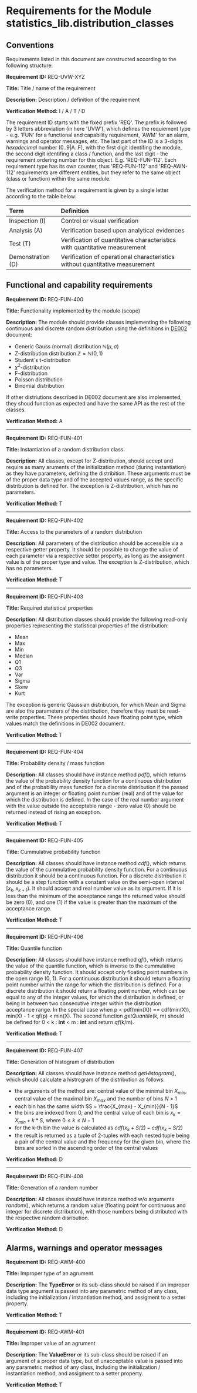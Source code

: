 # Requirements for the Module statistics_lib.distribution_classes

## Conventions

Requirements listed in this document are constructed according to the following structure:

**Requirement ID:** REQ-UVW-XYZ

**Title:** Title / name of the requirement

**Description:** Description / definition of the requirement

**Verification Method:** I / A / T / D

The requirement ID starts with the fixed prefix 'REQ'. The prefix is followed by 3 letters abbreviation (in here 'UVW'), which defines the requiement type - e.g. 'FUN' for a functional and capability requirement, 'AWM' for an alarm, warnings and operator messages, etc. The last part of the ID is a 3-digits *hexadecimal* number (0..9|A..F), with the first digit identifing the module, the second digit identifing a class / function, and the last digit - the requirement ordering number for this object. E.g. 'REQ-FUN-112'. Each requirement type has its own counter, thus 'REQ-FUN-112' and 'REQ-AWN-112' requirements are different entities, but they refer to the same object (class or function) within the same module.

The verification method for a requirement is given by a single letter according to the table below:

| **Term**          | **Definition**                                                               |
| :---------------- | :--------------------------------------------------------------------------- |
| Inspection (I)    | Control or visual verification                                               |
| Analysis (A)      | Verification based upon analytical evidences                                 |
| Test (T)          | Verification of quantitative characteristics with quantitative measurement   |
| Demonstration (D) | Verification of operational characteristics without quantitative measurement |

## Functional and capability requirements

**Requirement ID:** REQ-FUN-400

**Title:** Functionality implemented by the module (scope)

**Description:** The module should provide classes implementing the following continuous and discrete random distribution using the definitions in [DE002](../Design/DE002_continuous_distributions.md) document:

* Generic Gauss (normal) distribution $\mathbb{N}(\mu,\sigma)$
* Z-distribution distribution $\mathbb{Z} = \mathbb{N}(0,1)$
* Student`s t-distribution
* $\chi^2$-distribution
* F-distribution
* Poisson distribution
* Binomial distribution

If other distriutions described in DE002 document are also implemented, they shoud function as expected and have the same API as the rest of the classes.

**Verification Method:** A

___

**Requirement ID:** REQ-FUN-401

**Title:** Instantiation of a random distribution class

**Description:** All classes, except for Z-distribution, should accept and require as many aruments of the initialization method (during instantiation) as they have parameters, defining the distribition. These arguments must be of the proper data type and of the accepted values range, as the specific distribution is defined for. The exception is Z-distribution, which has no parameters.

**Verification Method:** T

___

**Requirement ID:** REQ-FUN-402

**Title:** Access to the parameters of a random distribution

**Description:** All parameters of the distribution should be accessible via a respective getter property. It should be possible to change the value of each parameter via a respective setter property, as long as the assigment value is of the proper type and value. The exception is Z-distribution, which has no parameters.

**Verification Method:** T

___

**Requirement ID:** REQ-FUN-403

**Title:** Required statistical properties

**Description:** All distribution classes should provide the following read-only properties representing the statistical properties of the distribution:

* Mean
* Max
* Min
* Median
* Q1
* Q3
* Var
* Sigma
* Skew
* Kurt

The exception is generic Gaussian distribution, for which Mean and Sigma are also the parameters of the distribution, therefore they must be read-write properties. These properties should have floating point type, which values match the definitions in DE002 document.

**Verification Method:** T

___

**Requirement ID:** REQ-FUN-404

**Title:** Probability density / mass function

**Description:** All classes should have instance method *pdf*(), which returns the value of the probability density function for a continuous distribution and of the probability mass function for a discrete distribution if the passed argument is an integer or floating point number (real) and of the value for which the distribution is defined. In the case of the real number argument with the value outside the acceptable range - zero value (0) should be returned instead of rising an exception.

**Verification Method:** T

___

**Requirement ID:** REQ-FUN-405

**Title:** Cummulative probability function

**Description:** All classes should have instance method *cdf*(), which returns the value of the cummulative probability density function. For a continuous distribution it should be a continuous function. For a discrete distribution it should be a step function with a constant value on the semi-open interval $[x_k, x_{k+1})$. It should accept and real number value as its argument. If it is less than the minimum of the aceeptance range the returned value should be zero (0), and one (1) if the value is greater than the maximum of the acceptance range.

**Verification Method:** T

___

**Requirement ID:** REQ-FUN-406

**Title:** Quantile function

**Description:** All classes should have instance method *qf*(), which returns the value of the quantile function, which is inverse to the cummulative probability density function. It should accept only floating point numbers in the open range (0, 1). For a continuous distribution it should return a floating point number within the range for which the distribution is defined. For a discrete distribution it should return a floating point number, which can be equal to any of the integer values, for which the distribution is defined, or being in between two consecutive integer within the distribution acceptance range. In the special case when p < pdf(min(X)) == cdf(min(X)), min(X) - 1 < qf(p) < min(X). The second function *getQuantile*(k, m) should be defined for 0 < k : **int** < m : **int** and return *qf*(k/m).

**Verification Method:** T

___

**Requirement ID:** REQ-FUN-407

**Title:** Generation of histogram of distribution

**Description:** All classes should have instance method *getHistogram*(), which should calculate a histrogram of the distribution as follows:

* the arguments of the method are: central value of the minimal bin $X_{min}$, central value of the maximal bin $X_{max}$ and the number of bins *N* > 1
* each bin has the same width $S = \frac{X_{max} - X_{min}}{N - 1}$
* the bins are indexed from 0, and the central value of each bin is $x_k = X_{min} + k * S$, where $0 \leq k \leq N-1$
* for the k-th bin the value is calculated as $cdf(x_k + S / 2) - cdf(x_k - S / 2)$
* the result is returned as a tuple of 2-tuples with each nested tuple being a pair of the central value and the frequency for the given bin, where the bins are sorted in the ascending order of the central values

**Verification Method:** D

___

**Requirement ID:** REQ-FUN-408

**Title:** Generation of a random number

**Description:** All classes should have instance method w/o arguments *random*(), which returns a random value (floating point for continuous and integer for discrete distribution), with those numbers being distributed with the respective random disribution.

**Verification Method:** D

## Alarms, warnings and operator messages

**Requirement ID:** REQ-AWM-400

**Title:** Improper type of an agrument

**Description:** The **TypeError** or its sub-class should be raised if an improper data type argument is passed into any parametric method of any class, including the initialization / instantiation method, and assigment to a setter property.

**Verification Method:** T

___

**Requirement ID:** REQ-AWM-401

**Title:** Improper value of an agrument

**Description:** The **ValueError** or its sub-class should be raised if an argument of a proper data type, but of unacceptable value is passed into any parametric method of any class, including the initialization / instantiation method, and assigment to a setter property.

**Verification Method:** T
